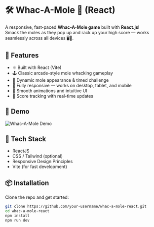 # 🛠️ Whac-A-Mole 🎯 (React)

A responsive, fast-paced **Whac-A-Mole game** built with **React.js**!  
Smack the moles as they pop up and rack up your high score — works seamlessly across all devices 🖥️📱.

## 🚀 Features

- ⚛️ Built with React (Vite)
- 🕹️ Classic arcade-style mole whacking gameplay
- 🔁 Dynamic mole appearance & timed challenge
- 📱 Fully responsive — works on desktop, tablet, and mobile
- 🎨 Smooth animations and intuitive UI
- 💯 Score tracking with real-time updates

## 📸 Demo

![Whac-A-Mole Demo](https://your-demo-gif-or-image-link-here)

## 🧱 Tech Stack

- ReactJS
- CSS / Tailwind (optional)
- Responsive Design Principles
- Vite (for fast development)

## 📦 Installation

Clone the repo and get started:

```bash
git clone https://github.com/your-username/whac-a-mole-react.git
cd whac-a-mole-react
npm install
npm run dev
